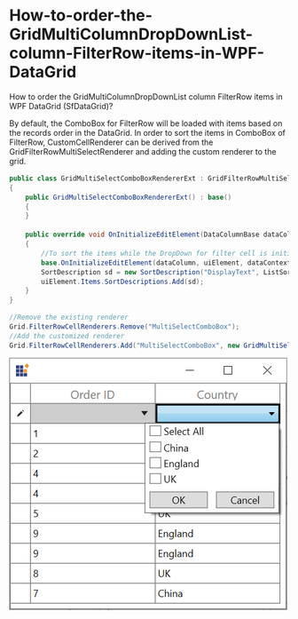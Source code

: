 # How-to-order-the-GridMultiColumnDropDownList-column-FilterRow-items-in-WPF-DataGrid
How to order the GridMultiColumnDropDownList column FilterRow items in WPF DataGrid (SfDataGrid)?

By default, the ComboBox for FilterRow will be loaded with items based on the records order in the DataGrid. In order to sort the items in ComboBox of FilterRow, CustomCellRenderer can be derived from the GridFilterRowMultiSelectRenderer and adding the custom renderer to the grid.

```C#
public class GridMultiSelectComboBoxRendererExt : GridFilterRowMultiSelectRenderer
{
    public GridMultiSelectComboBoxRendererExt() : base()
    {
    }

    public override void OnInitializeEditElement(DataColumnBase dataColumn, ComboBoxAdv uiElement, object dataContext)
    {
        //To sort the items while the DropDown for filter cell is initialized.
        base.OnInitializeEditElement(dataColumn, uiElement, dataContext);
        SortDescription sd = new SortDescription("DisplayText", ListSortDirection.Ascending);
        uiElement.Items.SortDescriptions.Add(sd);
    }
}
```
```C#
//Remove the existing renderer
Grid.FilterRowCellRenderers.Remove("MultiSelectComboBox");
//Add the customized renderer
Grid.FilterRowCellRenderers.Add("MultiSelectComboBox", new GridMultiSelectComboBoxRendererExt());
```
![CustomFilter](CustomFilter.png)
